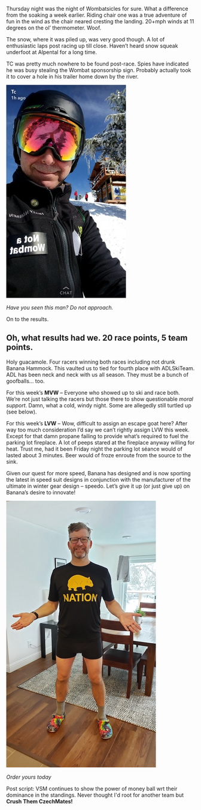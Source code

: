 Thursday night was the night of Wombatsicles for sure. What a difference from the soaking a week earlier. Riding chair one was a true adventure of fun in the wind as the chair neared cresting the landing. 
20+mph winds at 11 degrees on the ol’ thermometer. Woof. 

The snow, where it was piled up, was very good though. A lot of enthusiastic laps post racing up till close. Haven’t heard snow squeak underfoot at Alpental for a long time. 

TC was pretty much nowhere to be found post-race. Spies have indicated he was busy stealing the Wombat sponsorship sign. Probably actually took it to cover a hole in his trailer home down by the river.

![](/images/TCWanted2021.jpeg)

*Have you seen this man? Do not approach.*
 
On to the results. 
## Oh, what results had we. 20 race points, 5 team points. ### 
Holy guacamole. Four racers winning both races including not drunk Banana Hammock. This vaulted us to tied for fourth place with ADLSkiTeam. 
ADL has been neck and neck with us all season. They must be a bunch of goofballs… too.
 
For this week’s **MVW** – Everyone who showed up to ski and race both. We’re not just talking the racers but those there to show questionable _moral support_. 
Damn, what a cold, windy night. Some are allegedly still turtled up (see below).
 
For this week’s **LVW** – Wow, difficult to assign an escape goat here? After way too much consideration I’d say we can’t rightly assign LVW this week.  
Except for that damn propane failing to provide what’s required to fuel the parking lot fireplace. A lot of peeps stared at the fireplace anyway willing for heat. 
Trust me, had it been Friday night the parking lot séance would of lasted about 3 minutes. Beer would of froze enroute from the source to the sink.
 
Given our quest for more speed, Banana has designed and is now sporting the latest in speed suit designs in conjunction with the manufacturer of the ultimate in winter gear design – speedo. 
Let’s give it up (or just give up) on Banana’s desire to innovate!

![](/images/bananasuit2021.jpeg)

*Order yours today*

Post script: VSM continues to show the power of money ball wrt their dominance in the standings. Never thought I'd root for another team but **Crush Them CzechMates!**
